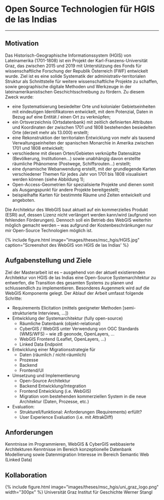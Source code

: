 # Open Source Technologien für HGIS de las Indias

---
## Motivation
Das Historisch-Geographische Informationssystem (HGIS) von Lateinamerika (1701-1808) ist ein Projekt der Karl-Franzens-Universität Graz, das zwischen 2015 und 2019 mit Unterstützung des Fonds für wissenschaftliche Forschung der Republik Österreich (FWF) entwickelt wurde. 
Ziel ist es eine solide Systematik der administrativ-territorialen Struktur als Schnittstelle für weitere wissenschaftliche Projekte zu schaffen, sowie geographische digitale Methoden und Werkzeuge in der lateinamerikanistischen Geschichtsschreibung zu fördern. Zu diesem Zweck wurde:
* eine Systematisierung besiedelter Orte und kolonialer Gebietseinheiten mit eindeutigen Identifikatoren entwickelt, mit dem Potenzial, Daten in Bezug auf eine Entität / einen Ort zu verknüpfen;
* ein Ortsverzeichnis (Ortsdatenbank) mit zeitlich definierten Attributen und Koordinaten der zwischen 1701 und 1808 bestehenden besiedelten Orte (derzeit mehr als 13.000) erstellt;
* eine Rekonstruktion der territorialen Entwicklung von mehr als tausend Verwaltungseinheiten der spanischen Monarchie in Amerika zwischen 1701 und 1808 entwickelt;
* verschiedene mit diesen Orten/Gebieten verknüpfte Datensätze (Bevölkerung, Institutionen...) sowie unabhängig davon erstellte räumliche Phänomene (Postwege, Schiffsrouten...) erstellt;
* eine dynamische Webanwendung erstellt, mit der grundlegende Karten verschiedener Themen für jedes Jahr von 1701 bis 1808 visualisiert werden können (siehe Abbildung 1);
* Open-Access-Geometrien für spezialisierte Projekte und dienen somit als Ausgangspunkt für andere Projekte bereitgestellt;
* beispielhafte Karten für bestimmte Räume und Zeiten entwickelt und angeboten.

Die Architektur des WebGIS baut aktuell auf ein kommerzielles Produkt (ESRI) auf, dessen Lizenz nicht verlängert werden kann/wird (aufgrund von fehlenden Förderungen). Dennoch soll ein Betrieb des WebGIS weiterhin möglich gemacht werden – was aufgrund der Kostenbeschränkungen nur mir Open-Source Technologien möglich ist. 

{% 
    include figure.html 
    image="images/theses/msc_hgis/HGIS.jpg" 
    caption="Screenshot des WebGIS von HGIS de las Indias' 
%}

## Aufgabenstellung und Ziele
Ziel der Masterarbeit ist es – ausgehend von der aktuell existierenden Architektur von HGIS de las Indias eine Open-Source Systemarchitektur zu entwerfen, die Transition des gesamten Systems zu planen und schlussendlich zu implementieren. Besonderes Augenmerk wird auf die WebGIS Komponente gelegt. 
Der Ablauf der Arbeit umfasst folgende Schritte:
* Requirements Elicitation (mittels geeigneter Methoden [semi-strukturierte Interviews, …])
* Entwicklung der Systemarchitektur (fully open-source)
  * Räumliche Datenbank (objekt-relational)
  * CyberGIS / WebGIS unter Verwendung von OGC Standards (WMS/WFS) – wie zB geonode, OpenLayers, …
  * WebGIS Frontend (Leaflet, OpenLayers, …)
  * Linked Data Endpoint
* Entwicklung einer Migrationsstrategie für
  * Daten (räumlich / nicht-räumlich)
  * Prozesse
  * Backend
  * Frontend/UI
* Umsetzung und Implementierung 
  * Open-Source Architektur 
  * Backend Entwicklung/Integration
  * Frontend Entwicklung (i.e. WebGIS)
  * Migration vom bestehenden kommerziellen System in die neue Architektur (Daten, Prozesse, etc.)
* Evaluation: 
  * Strukturell/funktional: Anforderungen (Requirements) erfüllt?
  * User Experience Evaluation (i.e. mit AttrakDiff)


## Anforderungen 
Kenntnisse im Programmieren,
WebGIS & CyberGIS 
webbasierte Architekturen
Kenntnisse im Bereich konzeptionelle Datenbank Modellierung sowie Datenmigration 
Interesse im Bereich Semantic Web (Linked Data) 


## Kollaboration
{% 
    include figure.html 
    image="images/theses/msc_hgis/uni_graz_logo.png" 
    width="300px" 
%}
Universität Graz
Institut für Geschichte
Werner Stangl


